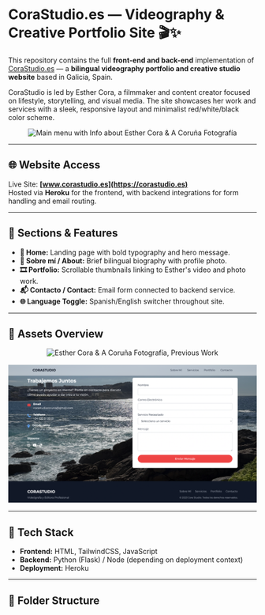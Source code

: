 # CoraStudio.es — Videography & Creative Portfolio Site 🎬✨

This repository contains the full **front-end and back-end** implementation of [CoraStudio.es](http://corastudio.es) — a **bilingual videography portfolio and creative studio website** based in Galicia, Spain.

CoraStudio is led by Esther Cora, a filmmaker and content creator focused on lifestyle, storytelling, and visual media. The site showcases her work and services with a sleek, responsive layout and minimalist red/white/black color scheme.

<p align="center">
  <img src="assets/corastudio_soy.png" alt="Main menu with Info about Esther Cora & A Coruña Fotografía " width="820">
</p>

---

## 🌐 Website Access

Live Site: **[www.corastudio.es](https://corastudio.es)**  
Hosted via **Heroku** for the frontend, with backend integrations for form handling and email routing.

---

## 🧩 Sections & Features

- **📸 Home:** Landing page with bold typography and hero message.
- **📖 Sobre mí / About:** Brief bilingual biography with profile photo.
- **🎞️ Portfolio:** Scrollable thumbnails linking to Esther's video and photo work.
- **📬 Contacto / Contact:** Email form connected to backend service.
- **🌐 Language Toggle:** Spanish/English switcher throughout site.

---

## 🎨 Assets Overview 

<p align="center">
  <img src="assets/corastudio_jobs.png" alt="Esther Cora & A Coruña Fotografía, Previous Work " width="820">
</p>
<p align="center">
  <img src="assets/corastudio_form.png" alt="Esther Cora & A Coruña Fotografía, Forms to Catch Peoples Information " width="820">
</p>

---

## 🚀 Tech Stack

- **Frontend:** HTML, TailwindCSS, JavaScript
- **Backend:** Python (Flask) / Node (depending on deployment context)
- **Deployment:** Heroku

---

## 📂 Folder Structure

